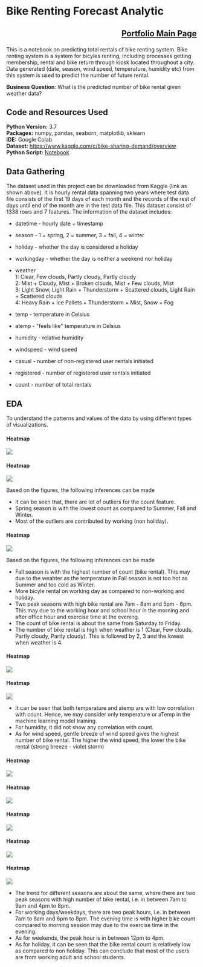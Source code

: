 # Bike Renting Forecast Analytic
## <p align="right">[Portfolio Main Page](https://github.com/WengWeng0410/Weng_Portfolio)</p>

This is a notebook on predicting total rentals of bike renting system. Bike renting system is a system for bicyles renting, including processes getting membership, rental and bike return through kiosk located throughout a city. Data generated (date, season, wind speed, temperature, humidity etc) from this system is used to predict the number of future rental. <br>

**Business Question**: What is the predicted number of bike rental given weather data? 

## Code and Resources Used

**Python Version:** 3.7 <br>
**Packages:** numpy, pandas, seaborn, matplotlib, sklearn <br>
**IDE:** Google Colab <br> 
**Dataset:** https://www.kaggle.com/c/bike-sharing-demand/overview <br>
**Python Script:** [Notebook](https://colab.research.google.com/drive/1C-tv2pzjv9cHketUwl0Ahc1W4GpBA-Ms?usp=sharing)

## Data Gathering

The dataset used in this project can be downloaded from Kaggle (link as shown above). It is hourly rental data spanning two years where test data file consists of the first 19 days of each month and the records of the rest of days until end of the month are in the test data file. This dataset consist of 1338 rows and 7 features. The information of the dataset includes: <br>
* datetime - hourly date + timestamp  
* season -  1 = spring, 2 = summer, 3 = fall, 4 = winter 
* holiday - whether the day is considered a holiday
* workingday - whether the day is neither a weekend nor holiday
* weather <br> 
1: Clear, Few clouds, Partly cloudy, Partly cloudy <br>
2: Mist + Cloudy, Mist + Broken clouds, Mist + Few clouds, Mist <br> 
3: Light Snow, Light Rain + Thunderstorm + Scattered clouds, Light Rain + Scattered clouds <br> 
4: Heavy Rain + Ice Pallets + Thunderstorm + Mist, Snow + Fog  <br> 

* temp - temperature in Celsius
* atemp - "feels like" temperature in Celsius
* humidity - relative humidity
* windspeed - wind speed
* casual - number of non-registered user rentals initiated
* registered - number of registered user rentals initiated
* count - number of total rentals

## EDA

To understand the patterns and values of the data by using different types of visualizations. <br>

#### Heatmap
![](/images/1.BRF_heatmap.png)

#### Heatmap
![](/images/2.Boxplot.png)

Based on the figures, the following inferences can be made
* It can be seen that, there are lot of outliers for the count feature.
* Spring season is with the lowest count as compared to Summer, Fall and Winter.
* Most of the outliers are contributed by working (non holiday). 

#### Heatmap
![](/images/3.BRF_Barplot.png)

Based on the figures, the following inferences can be made
* Fall season is with the highest number of count (bike rental). This may due to the weahter as the temperature in Fall season is not too hot as Summer and too cold as Winter. 
* More bicyle rental on working day as compared to non-working and holiday. 
* Two peak seasons with high bike rental are 7am - 8am and 5pm - 6pm. This may due to the working hour and school hour in the morning and after office hour and exercise time at the evening. 
* The count of bike rental is about the same from Saturday to Friday. 
* The number of bike rental is high when weather is 1 (Clear, Few clouds, Partly cloudy, Partly cloudy). This is followed by 2, 3 and the lowest when weather is 4. 

#### Heatmap
![](/images/4.BRF_Scatter.png)

#### Heatmap
![](/images/5.BRF_windVSCount.png)

* It can be seen that both temperature and atemp are with low correlation with count. Hence, we may consider only temperature or aTemp in the machine learning model training. 
* For humidity, it did not show any correlation with count. 
* As for wind speed, gentle breeze of wind speed gives the highest number of bike rental. The higher the wind speed, the lower the bike rental (strong breeze - violet storm)

#### Heatmap
![](/images/6.BRF_hourVSCount_season.png)

#### Heatmap
![](/images/7.BRF_hourVSCount_dayofweek.png)

#### Heatmap
![](/images/8.BRF_hourVSCount_workingday.png)

#### Heatmap
![](/images/9.BRF_hourVSCount_holiday.png)

#### Heatmap
![](/images/10.BRF_hourVSCount_windgp.png)

* The trend for different seasons are about the same, where there are two peak seasons with high number of bike rental, i.e. in between 7am to 9am and 4pm to 8pm. 
* For working days/weekdays, there are two peak hours, i.e. in between 7am to 8am and 6pm to 8pm. The evening time is with higher bike count compared to morning session may due to the exercise time in the evening. 
* As for weekends, the peak hour is in between 12pm to 4pm. 
* As for holiday, it can be seen that the bike rental count is relatively low as compared to non holiday. This can conclude that most of the users are from working adult and school students. 



